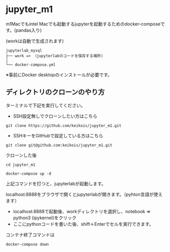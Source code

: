 # jupyter_m1
m1Macでもintel Macでも起動するjupyterを起動するためのdocker-composeです。(pandas入り)

(workは自動で生成されます)
```
jupyterlab_mysql
├── work => （jupyterlabのコードを保存する場所)
│           
└── docker-compose.yml
```
※事前にDocker desktopのインストールが必要です。
## ディレクトリのクローンのやり方
ターミナルで下記を実行してください。
- SSH設定無しでクローンしたい方はこちら
```
git clone https://github.com/keikois/jupyter_m1.git
```
- SSHキーをGitHubで設定している方はこちら
```
git clone git@github.com:keikois/jupyter_m1.git
```

クローンした後
```
cd jupyter_m1
```
```
docker-compose up -d
```
上記コマンドを打つと、jupyterlabが起動します。

localhost:8888をブラウザで開くとjupyterlabが開きます。（pyhton言語が使えます）

- localhost:8888で起動後、workディレクトリを選択し、notebook => python3 (ipykernel)をクリック
- ここにpythonコードを書いた後、shift＋Enterでセルを実行できます。

コンテナ終了コマンドは
```
docker-compose down
```
